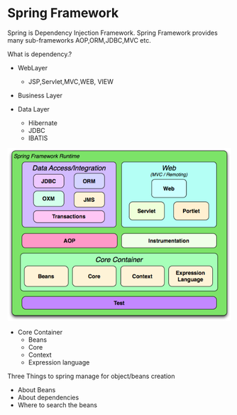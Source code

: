 # Spring Framework


Spring is Dependency Injection Framework.
Spring Framework provides many sub-frameworks AOP,ORM,JDBC,MVC etc.

What is dependency.?

* WebLayer

    * JSP,Servlet,MVC,WEB, VIEW

* Business Layer
 

* Data Layer

    * Hibernate
    * JDBC
    * IBATIS


 
 ![picture alt](img/spring-overview.png "Title is optional")




* Core Container
    * Beans
    * Core
    * Context
    * Expression language



Three Things to spring manage for object/beans creation

* About Beans
* About dependencies
* Where to search the beans







